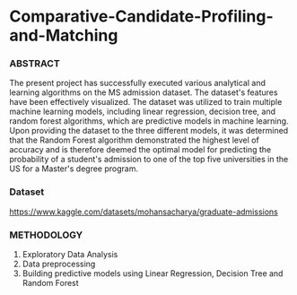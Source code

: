 # Comparative-Candidate-Profiling-and-Matching

### ABSTRACT

The present project has successfully executed various analytical and learning algorithms on the MS admission dataset. The dataset's features have been effectively visualized. The dataset was utilized to train multiple machine learning models, including linear regression, decision tree, and random forest algorithms, which are predictive models in machine learning. Upon providing the dataset to the three different models, it was determined that the Random Forest algorithm demonstrated the highest level of accuracy and is therefore deemed the optimal model for predicting the probability of a student's admission to one of the top five universities in the US for a Master's degree program.

### Dataset

https://www.kaggle.com/datasets/mohansacharya/graduate-admissions

### METHODOLOGY

1. Exploratory Data Analysis
2. Data preprocessing 
3. Building predictive models using Linear Regression, Decision Tree and Random Forest
